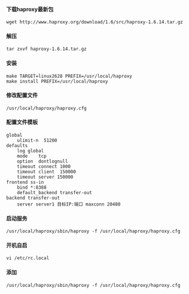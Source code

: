 #### 下载haproxy最新包
    wget http://www.haproxy.org/download/1.6/src/haproxy-1.6.14.tar.gz
#### 解压
    tar zxvf haproxy-1.6.14.tar.gz
#### 安装
    make TARGET=linux2628 PREFIX=/usr/local/haproxy
    make install PREFIX=/usr/local/haproxy
#### 修改配置文件
    /usr/local/haproxy/haproxy.cfg
#### 配置文件模板
    global
        ulimit-n  51200
    defaults
        log global
        mode    tcp
        option  dontlognull
        timeout connect 1000
        timeout client  150000
        timeout server 150000
    frontend ss-in
        bind *:8388
        default_backend transfer-out
    backend transfer-out
        server server1 目标IP:端口 maxconn 20480
#### 启动服务
    /usr/local/haproxy/sbin/haproxy -f /usr/local/haproxy/haproxy.cfg
#### 开机自启
    vi /etc/rc.local
#### 添加
    /usr/local/haproxy/sbin/haproxy -f /usr/local/haproxy/haproxy.cfg
